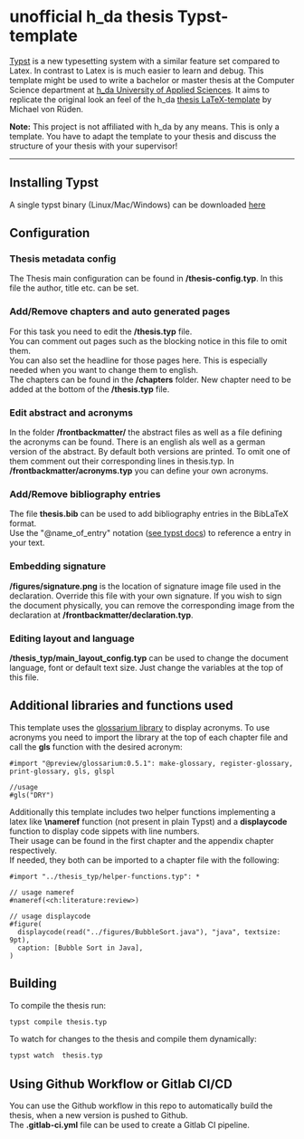 # unofficial h_da thesis Typst-template
[Typst](https://typst.app/) is a new typesetting system with a similar feature set compared to Latex. In contrast to Latex is is much easier to learn and debug.
This template might be used to write a bachelor or master thesis at the Computer Science department at [h_da University of Applied Sciences](https://www.fbi.h-da.de/fbi.html "Hochschule Darmstadt, University of Applied Sciences"). It aims to replicate the original look an feel of the h_da [thesis LaTeX-template](https://github.com/mbredel/thesis-template) by Michael von Rüden. 

**Note:**  This project is not affiliated with h_da by any means. This is only a template. You have to adapt the template to your thesis and discuss the structure of your thesis with your supervisor!

---
## Installing Typst

A single typst binary (Linux/Mac/Windows) can be downloaded [here](https://github.com/typst/typst/releases)

## Configuration
### Thesis metadata config
The Thesis main configuration can be found in **/thesis-config.typ**. 
In this file the author, title etc. can be set. 
### Add/Remove chapters and auto generated pages
For this task you need to edit the **/thesis.typ** file.    
You can comment out pages such as the blocking notice in this file to omit them.  
 You can also set the headline for those pages here. This is especially needed when you want to change them to english.  
The chapters can be found in the **/chapters** folder. New chapter need to be added at the bottom of the **/thesis.typ** file.
### Edit abstract and acronyms
In the folder **/frontbackmatter/**  the abstract files as well as a file defining the acronyms can be found. There is an english als well as a german version of the abstract. By default both versions are printed. To omit one of them comment out their corresponding lines in thesis.typ. In **/frontbackmatter/acronyms.typ** you can define your own acronyms. 
### Add/Remove bibliography entries
The file **thesis.bib** can be used to add bibliography entries in the BibLaTeX format.  
Use the "@name_of_entry" notation ([see typst docs](https://typst.app/docs/reference/model/bibliography/)) to reference a entry in your text.


### Embedding signature
**/figures/signature.png** is the location of signature image file used in the declaration. Override this file with your own signature. If you wish to sign the document physically, you can remove the corresponding image from the declaration at **/frontbackmatter/declaration.typ**.
### Editing layout and language
 **/thesis_typ/main_layout_config.typ** can be used
to change the document language, font or default text size. Just change the variables at the top of this file.

## Additional libraries and functions used
This template uses the [glossarium library](https://typst.app/universe/package/glossarium/) to display acronyms.
To use acronyms you need to import the library at the top of each chapter file and call the **gls** function with the desired acronym:
```typst
#import "@preview/glossarium:0.5.1": make-glossary, register-glossary, print-glossary, gls, glspl

//usage
#gls("DRY")
```
Additionally this template includes two helper functions implementing a latex like **\\nameref** function (not present in plain Typst) and a **displaycode** function to display code sippets with line numbers.   
Their usage can be found in the first chapter and the appendix chapter respectively.  
If needed, they both can be imported to a chapter file with the following:
```typst
#import "../thesis_typ/helper-functions.typ": *

// usage nameref
#nameref(<ch:literature:review>)

// usage displaycode
#figure(
  displaycode(read("../figures/BubbleSort.java"), "java", textsize: 9pt),
  caption: [Bubble Sort in Java],
)
```

## Building
To compile the thesis run:
```bash
typst compile thesis.typ  
```
To watch for changes to the thesis and compile them dynamically:  
```bash
typst watch  thesis.typ
```

## Using  Github Workflow or Gitlab CI/CD
You can use the Github workflow in this repo to automatically build the thesis, when a new version is pushed to Github.  
The **.gitlab-ci.yml** file can be used to create a Gitlab CI pipeline.